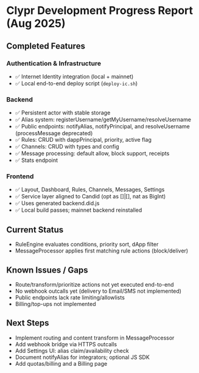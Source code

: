 # Clypr Development Progress Report (Aug 2025)

## Completed Features

### Authentication & Infrastructure
- ✅ Internet Identity integration (local + mainnet)
- ✅ Local end-to-end deploy script (`deploy-ic.sh`)

### Backend
- ✅ Persistent actor with stable storage
- ✅ Alias system: registerUsername/getMyUsername/resolveUsername
- ✅ Public endpoints: notifyAlias, notifyPrincipal, and resolveUsername (processMessage deprecated)
- ✅ Rules: CRUD with dappPrincipal, priority, active flag
- ✅ Channels: CRUD with types and config
- ✅ Message processing: default allow, block support, receipts
- ✅ Stats endpoint

### Frontend
- ✅ Layout, Dashboard, Rules, Channels, Messages, Settings
- ✅ Service layer aligned to Candid (opt as []|[], nat as BigInt)
- ✅ Uses generated backend.did.js
- ✅ Local build passes; mainnet backend reinstalled

## Current Status
- RuleEngine evaluates conditions, priority sort, dApp filter
- MessageProcessor applies first matching rule actions (block/deliver)

## Known Issues / Gaps
- Route/transform/prioritize actions not yet executed end-to-end
- No webhook outcalls yet (delivery to Email/SMS not implemented)
- Public endpoints lack rate limiting/allowlists
- Billing/top-ups not implemented

## Next Steps
- Implement routing and content transform in MessageProcessor
- Add webhook bridge via HTTPS outcalls
- Add Settings UI: alias claim/availability check
- Document notifyAlias for integrators; optional JS SDK
- Add quotas/billing and a Billing page
